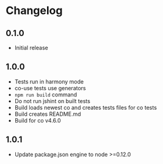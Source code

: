 # Changelog

## 0.1.0

* Initial release

## 1.0.0

* Tests run in harmony mode
* co-use tests use generators
* `npm run build` command
* Do not run jshint on built tests
* Build loads newest co and creates tests files for co tests
* Build creates README.md
* Build for co v4.6.0

## 1.0.1

* Update package.json engine to node >=0.12.0
